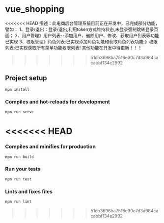 # vue_shopping
<<<<<<< HEAD
描述：此电商后台管理系统目前正在开发中，已完成部分功能，譬如：
1、登录/退出：登录/退出,利用token方式维持状态,未登录强制跳转登录页面；
2、用户管理》用户列表--添加用户、删除用户、修改、获取用户列表等功能已实现
3、权限管理》角色列表:已实现添加角色功能和获取角色列表功能;》权限列表:已实现获取所有菜单功能权限列表!
其他功能在开发中待更新！！！
>>>>>>> 51cb3698ba7516e30c7d3a984cacabbf134e2992
## Project setup
```
npm install
```
### Compiles and hot-reloads for development
```
npm run serve
```
<<<<<<< HEAD
=======
### Compiles and minifies for production
```
npm run build
```
### Run your tests
```
npm run test
```
### Lints and fixes files
```
npm run lint
```
>>>>>>> 51cb3698ba7516e30c7d3a984cacabbf134e2992
